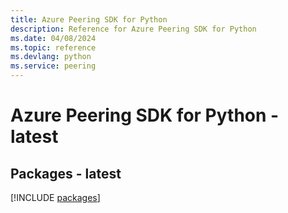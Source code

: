 ```yaml
---
title: Azure Peering SDK for Python
description: Reference for Azure Peering SDK for Python
ms.date: 04/08/2024
ms.topic: reference
ms.devlang: python
ms.service: peering
---
```

# Azure Peering SDK for Python - latest
## Packages - latest
[!INCLUDE [packages](peering-index.md)]